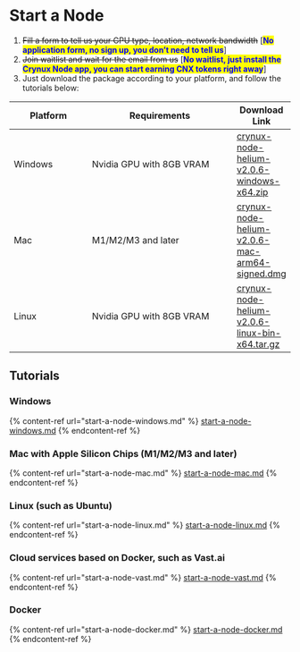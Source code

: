 # Start a Node

1. ~~Fill a form to tell us your GPU type, location, network bandwidth~~ \[<mark style="color:blue;">**No application form, no sign up, you don’t need to tell us**</mark>]
2. ~~Join waitlist and wait for the email from us~~ \[<mark style="color:blue;">**No waitlist, just install the Crynux Node app, you can start earning CNX tokens right away**</mark>]
3. Just download the package according to your platform, and follow the tutorials below:

<table>
    <thead>
        <tr>
            <th width="131">Platform</th>
            <th width="261">Requirements</th>
            <th data-type="content-ref">Download Link</th>
        </tr>
    </thead>
    <tbody>
        <tr>
            <td>Windows</td>
            <td>Nvidia GPU with 8GB VRAM</td>
            <td><a href="https://drive.google.com/uc?id=1Rq4mmYvfipmI-XI-UFHx6pHU7ZbrfhAS&export=download">crynux-node-helium-v2.0.6-windows-x64.zip</a></td>
        </tr>
        <tr>
            <td>Mac</td>
            <td>M1/M2/M3 and later</td>
            <td><a href="https://github.com/crynux-ai/crynux-node/releases/download/v2.0.6/crynux-node-helium-v2.0.6-mac-arm64-signed.dmg">crynux-node-helium-v2.0.6-mac-arm64-signed.dmg</a></td>
        </tr>
        <tr>
            <td>Linux</td>
            <td>Nvidia GPU with 8GB VRAM</td>
            <td><a href="https://drive.google.com/uc?id=17haPncv02nLiwtHnYpvb4_1l5ZavEOoO&export=download">crynux-node-helium-v2.0.6-linux-bin-x64.tar.gz</a></td>
        </tr>
    </tbody>
</table>

## Tutorials

### Windows

{% content-ref url="start-a-node-windows.md" %}
[start-a-node-windows.md](start-a-node-windows.md)
{% endcontent-ref %}

### Mac with Apple Silicon Chips (M1/M2/M3 and later)

{% content-ref url="start-a-node-mac.md" %}
[start-a-node-mac.md](start-a-node-mac.md)
{% endcontent-ref %}

### Linux (such as Ubuntu)

{% content-ref url="start-a-node-linux.md" %}
[start-a-node-linux.md](start-a-node-linux.md)
{% endcontent-ref %}

### Cloud services based on Docker, such as Vast.ai

{% content-ref url="start-a-node-vast.md" %}
[start-a-node-vast.md](start-a-node-vast.md)
{% endcontent-ref %}

### Docker

{% content-ref url="start-a-node-docker.md" %}
[start-a-node-docker.md](start-a-node-docker.md)
{% endcontent-ref %}
